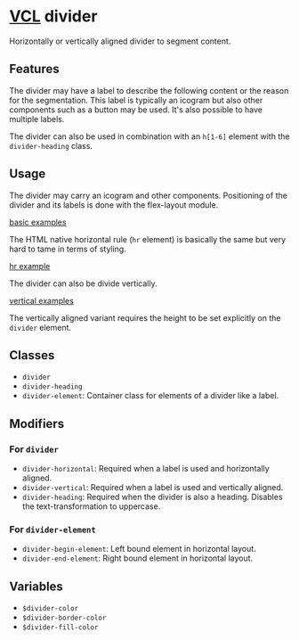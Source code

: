 # [VCL](https://github.com/vcl/doc) divider

Horizontally or vertically aligned divider to segment content.

## Features

The divider may have a label to describe the following
content or the reason for the segmentation.
This label is typically an icogram but also other components such as
a button may be used. It's also possible to have multiple labels.

The divider can also be used in combination with an `h[1-6]` element
with the `divider-heading` class.

## Usage

The divider may carry an icogram and other components. Positioning of the
divider and its labels is done with the flex-layout module.

[basic examples](/demo/example-basic.html)

The HTML native horizontal rule (`hr` element) is basically the same
but very hard to tame in terms of styling.

[hr example](/demo/example-hr.html)

The divider can also be divide vertically.

[vertical examples](/demo/example-vertical.html)

The vertically aligned variant requires the height to be set explicitly on the
`divider` element.

## Classes

- `divider`
- `divider-heading`
- `divider-element`: Container class for elements of a divider like a
label.

## Modifiers

### For `divider`

- `divider-horizontal`: Required when a label is used and horizontally
  aligned.
- `divider-vertical`: Required when a label is used and vertically
  aligned.
- `divider-heading`: Required when the divider is also a heading.
Disables the text-transformation to uppercase.

### For `divider-element`

- `divider-begin-element`: Left bound element in horizontal layout.
- `divider-end-element`: Right bound element in horizontal layout.

## Variables

- `$divider-color`
- `$divider-border-color`
- `$divider-fill-color`
